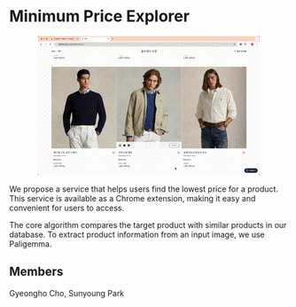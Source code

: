 # Minimum Price Explorer
<div align=center>
  
![](figs/demo_video.gif)

</div>

We propose a service that helps users find the lowest price for a product. This service is available as a Chrome extension, making it easy and convenient for users to access.

The core algorithm compares the target product with similar products in our database. To extract product information from an input image, we use Paligemma.


## Members
Gyeongho Cho, Sunyoung Park


